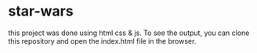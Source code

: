 # star-wars

this project was done using html css & js. To see the output,  you can clone this repository and open the index.html file in the browser.

